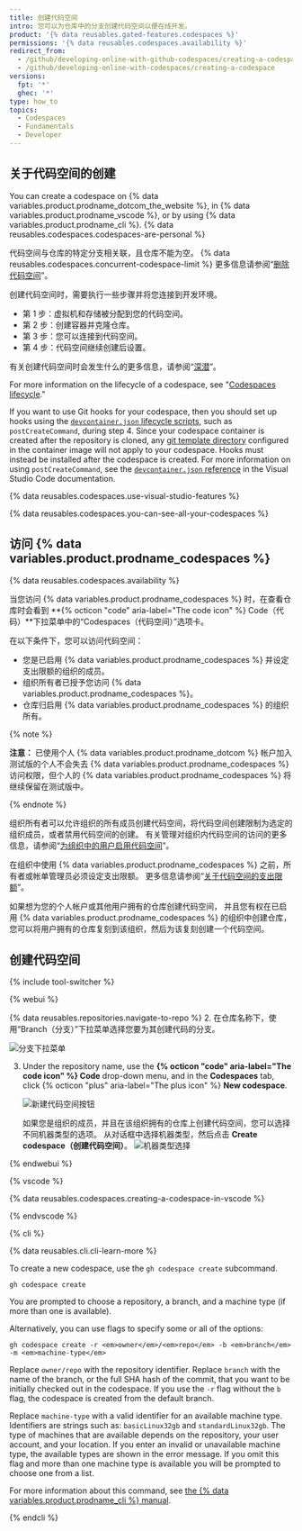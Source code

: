 ```yaml
---
title: 创建代码空间
intro: 您可以为仓库中的分支创建代码空间以便在线开发。
product: '{% data reusables.gated-features.codespaces %}'
permissions: '{% data reusables.codespaces.availability %}'
redirect_from:
  - /github/developing-online-with-github-codespaces/creating-a-codespace
  - /github/developing-online-with-codespaces/creating-a-codespace
versions:
  fpt: '*'
  ghec: '*'
type: how_to
topics:
  - Codespaces
  - Fundamentals
  - Developer
---
```


## 关于代码空间的创建

You can create a codespace on {% data variables.product.prodname_dotcom_the_website %}, in {% data variables.product.prodname_vscode %}, or by using {% data variables.product.prodname_cli %}. {% data reusables.codespaces.codespaces-are-personal %}

代码空间与仓库的特定分支相关联，且仓库不能为空。 {% data reusables.codespaces.concurrent-codespace-limit %} 更多信息请参阅“[删除代码空间](/github/developing-online-with-codespaces/deleting-a-codespace)”。


创建代码空间时，需要执行一些步骤并将您连接到开发环境。

- 第 1 步：虚拟机和存储被分配到您的代码空间。
- 第 2 步：创建容器并克隆仓库。
- 第 3 步：您可以连接到代码空间。
- 第 4 步：代码空间继续创建后设置。

有关创建代码空间时会发生什么的更多信息，请参阅“[深潜](/codespaces/getting-started/deep-dive)”。

For more information on the lifecycle of a codespace, see "[Codespaces lifecycle](/codespaces/developing-in-codespaces/codespaces-lifecycle)."

If you want to use Git hooks for your codespace, then you should set up hooks using the [`devcontainer.json` lifecycle scripts](https://code.visualstudio.com/docs/remote/devcontainerjson-reference#_lifecycle-scripts), such as `postCreateCommand`, during step 4. Since your codespace container is created after the repository is cloned, any [git template directory](https://git-scm.com/docs/git-init#_template_directory) configured in the container image will not apply to your codespace. Hooks must instead be installed after the codespace is created. For more information on using `postCreateCommand`, see the [`devcontainer.json` reference](https://code.visualstudio.com/docs/remote/devcontainerjson-reference#_devcontainerjson-properties) in the Visual Studio Code documentation.

{% data reusables.codespaces.use-visual-studio-features %}

{% data reusables.codespaces.you-can-see-all-your-codespaces %}

## 访问 {% data variables.product.prodname_codespaces %}

{% data reusables.codespaces.availability %}

当您访问 {% data variables.product.prodname_codespaces %} 时，在查看仓库时会看到 **{% octicon "code" aria-label="The code icon" %} Code（代码）**下拉菜单中的“Codespaces（代码空间）”选项卡。

在以下条件下，您可以访问代码空间：

* 您是已启用 {% data variables.product.prodname_codespaces %} 并设定支出限额的组织的成员。
* 组织所有者已授予您访问 {% data variables.product.prodname_codespaces %}。
* 仓库归启用 {% data variables.product.prodname_codespaces %} 的组织所有。

{% note %}

**注意：** 已使用个人 {% data variables.product.prodname_dotcom %} 帐户加入测试版的个人不会失去 {% data variables.product.prodname_codespaces %} 访问权限，但个人的 {% data variables.product.prodname_codespaces %} 将继续保留在测试版中。

{% endnote %}

组织所有者可以允许组织的所有成员创建代码空间，将代码空间创建限制为选定的组织成员，或者禁用代码空间的创建。 有关管理对组织内代码空间的访问的更多信息，请参阅“[为组织中的用户启用代码空间](/codespaces/managing-codespaces-for-your-organization/enabling-codespaces-for-your-organization#enable-codespaces-for-users-in-your-organization)”。

在组织中使用 {% data variables.product.prodname_codespaces %} 之前，所有者或帐单管理员必须设定支出限额。 更多信息请参阅“[关于代码空间的支出限额](/billing/managing-billing-for-github-codespaces/managing-spending-limits-for-codespaces#about-spending-limits-for-codespaces)”。

如果想为您的个人帐户或其他用户拥有的仓库创建代码空间， 并且您有权在已启用 {% data variables.product.prodname_codespaces %} 的组织中创建仓库， 您可以将用户拥有的仓库复刻到该组织，然后为该复刻创建一个代码空间。

## 创建代码空间

{% include tool-switcher %}

{% webui %}

{% data reusables.repositories.navigate-to-repo %}
2. 在仓库名称下，使用“Branch（分支）”下拉菜单选择您要为其创建代码的分支。

   ![分支下拉菜单](/assets/images/help/codespaces/branch-drop-down.png)

3. Under the repository name, use the **{% octicon "code" aria-label="The code icon" %} Code** drop-down menu, and in the **Codespaces** tab, click {% octicon "plus" aria-label="The plus icon" %} **New codespace**.

   ![新建代码空间按钮](/assets/images/help/codespaces/new-codespace-button.png)

   如果您是组织的成员，并且在该组织拥有的仓库上创建代码空间，您可以选择不同机器类型的选项。 从对话框中选择机器类型，然后点击 **Create codespace（创建代码空间）**。 ![机器类型选择](/assets/images/help/codespaces/choose-custom-machine-type.png)

{% endwebui %}

{% vscode %}

{% data reusables.codespaces.creating-a-codespace-in-vscode %}

{% endvscode %}

{% cli %}

{% data reusables.cli.cli-learn-more %}

To create a new codespace, use the `gh codespace create` subcommand.

```shell
gh codespace create 
```

You are prompted to choose a repository, a branch, and a machine type (if more than one is available).

Alternatively, you can use flags to specify some or all of the options:

```shell
gh codespace create -r <em>owner</em>/<em>repo</em> -b <em>branch</em> -m <em>machine-type</em> 
```

Replace `owner/repo` with the repository identifier. Replace `branch` with the name of the branch, or the full SHA hash of the commit, that you want to be initially checked out in the codespace. If you use the `-r` flag without the `b` flag, the codespace is created from the default branch.

Replace `machine-type` with a valid identifier for an available machine type. Identifiers are strings such as: `basicLinux32gb` and `standardLinux32gb`. The type of machines that are available depends on the repository, your user account, and your location. If you enter an invalid or unavailable machine type, the available types are shown in the error message. If you omit this flag and more than one machine type is available you will be prompted to choose one from a list.

For more information about this command, see [the {% data variables.product.prodname_cli %} manual](https://cli.github.com/manual/gh_codespace_create).

{% endcli %}
